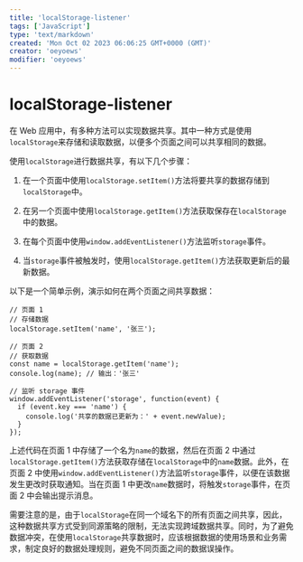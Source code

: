 ```yaml
---
title: 'localStorage-listener'
tags: ['JavaScript']
type: 'text/markdown'
created: 'Mon Oct 02 2023 06:06:25 GMT+0000 (GMT)'
creator: 'oeyoews'
modifier: 'oeyoews'
---
```


# localStorage-listener

在 Web 应用中，有多种方法可以实现数据共享。其中一种方式是使用`localStorage`来存储和读取数据，以便多个页面之间可以共享相同的数据。

使用`localStorage`进行数据共享，有以下几个步骤：

1. 在一个页面中使用`localStorage.setItem()`方法将要共享的数据存储到`localStorage`中。

1. 在另一个页面中使用`localStorage.getItem()`方法获取保存在`localStorage`中的数据。

1. 在每个页面中使用`window.addEventListener()`方法监听`storage`事件。

1. 当`storage`事件被触发时，使用`localStorage.getItem()`方法获取更新后的最新数据。

以下是一个简单示例，演示如何在两个页面之间共享数据：

```
// 页面 1
// 存储数据
localStorage.setItem('name', '张三');

// 页面 2
// 获取数据
const name = localStorage.getItem('name');
console.log(name); // 输出：'张三'

// 监听 storage 事件
window.addEventListener('storage', function(event) {
  if (event.key === 'name') {
    console.log('共享的数据已更新为：' + event.newValue);
  }
});
```

上述代码在页面 1 中存储了一个名为`name`的数据，然后在页面 2 中通过`localStorage.getItem()`方法获取存储在`localStorage`中的`name`数据。此外，在页面 2 中使用`window.addEventListener()`方法监听`storage`事件，以便在该数据发生更改时获取通知。当在页面 1 中更改`name`数据时，将触发`storage`事件，在页面 2 中会输出提示消息。

需要注意的是，由于`localStorage`在同一个域名下的所有页面之间共享，因此，这种数据共享方式受到同源策略的限制，无法实现跨域数据共享。同时，为了避免数据冲突，在使用`localStorage`共享数据时，应该根据数据的使用场景和业务需求，制定良好的数据处理规则，避免不同页面之间的数据误操作。

